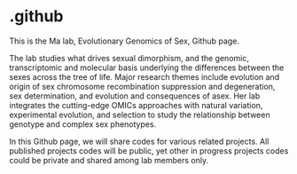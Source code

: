 # .github
This is the Ma lab, Evolutionary Genomics of Sex, Github page. 

The lab studies what drives sexual dimorphism, and the genomic, transcriptomic and molecular basis underlying the differences between the sexes across the tree of life. Major research themes include evolution and origin of sex chromosome recombination suppression and degeneration, sex determination, and evolution and consequences of asex. Her lab integrates the cutting-edge OMICs approaches with natural variation, experimental evolution, and selection to study the relationship between genotype and complex sex phenotypes. 

In this Github page, we will share codes for various related projects. All published projects codes will be public, yet other in progress projects codes could be private and shared among lab members only. 


